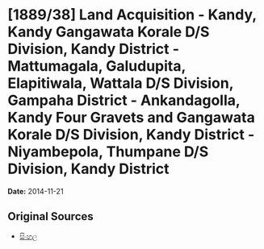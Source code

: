# [1889/38] Land Acquisition - Kandy, Kandy Gangawata Korale D/S Division, Kandy District - Mattumagala, Galudupita, Elapitiwala, Wattala D/S Division, Gampaha District - Ankandagolla, Kandy Four Gravets and Gangawata Korale D/S Division, Kandy District - Niyambepola, Thumpane D/S Division, Kandy District

**Date:** 2014-11-21

## Original Sources

- [සිංහල](https://documents.gov.lk/view/extra-gazettes/2014/11/1889-38_S.pdf)
